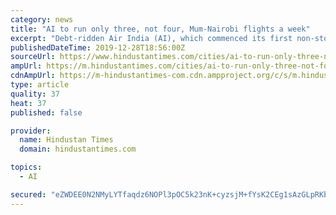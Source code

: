 ```yaml
---
category: news
title: "AI to run only three, not four, Mum-Nairobi flights a week"
excerpt: "Debt-ridden Air India (AI), which commenced its first non-stop flight operations from Mumbai to Nairobi from November 27, has decided to curtail the frequency of the service to thrice a week from four, allegedly owing to poor demand. Air India spokesperson Dhananjay Kumar refused to comment on the decision. Mumbai airport officials, who are ..."
publishedDateTime: 2019-12-28T18:56:00Z
sourceUrl: https://www.hindustantimes.com/cities/ai-to-run-only-three-not-four-mum-nairobi-flights-a-week/story-djJZlFUzfS1NE6Fy9fwq8K.html
ampUrl: https://m.hindustantimes.com/cities/ai-to-run-only-three-not-four-mum-nairobi-flights-a-week/story-djJZlFUzfS1NE6Fy9fwq8K_amp.html
cdnAmpUrl: https://m-hindustantimes-com.cdn.ampproject.org/c/s/m.hindustantimes.com/cities/ai-to-run-only-three-not-four-mum-nairobi-flights-a-week/story-djJZlFUzfS1NE6Fy9fwq8K_amp.html
type: article
quality: 37
heat: 37
published: false

provider:
  name: Hindustan Times
  domain: hindustantimes.com

topics:
  - AI

secured: "eZWDEE0N2NMyLYTfaqdz6NOPl3pOC5k23nK+cyzsjM+fYsK2CEg1sAzGLpRKb/5FvdrN3LPphapXKHYDuZL3hAp+pafqxcDSHaEaQDL8XTTDu1uF5+6BLLYhP7oC7wQN+fTrOu8qdRTiFIR/9r5IBFMoYtQIP7MUoI5Aw0D2+blQPa6j935A+xKN2xPXhcvKxvwxHWfHzCOYDdHXYi1LzXy/zuEWwFqFksS1m6/RmU+nJ3QS7lqgCyNuhkQj4JVW04vcnngjxaLs2Mxrfg3EuQ==;5XuEmRE8A0Z7VOlH0NaGKQ=="
---
```


